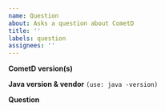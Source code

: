 ```yaml
---
name: Question
about: Asks a question about CometD
title: ''
labels: question
assignees: ''
---
```


**CometD version(s)**

**Java version & vendor** `(use: java -version)`

**Question**
